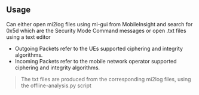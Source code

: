 ## Usage
Can either open mi2log files using mi-gui from MobileInsight and search for 0x5d which are the Security Mode Command messages or open .txt files using a text editor
- Outgoing Packets refer to the UEs supported ciphering and integrity algorithms.
- Incoming Packets refer to the mobile network operator supported ciphering and integrity algorithms.

> The txt files are produced from the corresponding mi2log files, using the offline-analysis.py script
